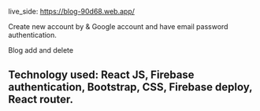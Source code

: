live_side: https://blog-90d68.web.app/

Create new account by & Google account and have email password authentication.

Blog add and delete  

## Technology used: React JS, Firebase authentication, Bootstrap, CSS, Firebase deploy, React router.
